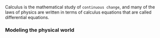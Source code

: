 

Calculus is the mathematical study of `continuous change`, and many of the laws of physics are written in terms of calculus equations that are called differential equations.



### Modeling the physical world
